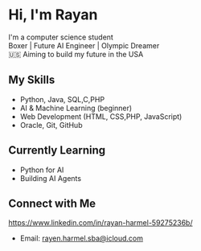 # Hi, I'm Rayan 

   I'm a computer science student  
   Boxer | Future AI Engineer | Olympic Dreamer  
🇺🇸 Aiming to build my future in the USA  

##  My Skills
- Python, Java, SQL,C,PHP
- AI & Machine Learning (beginner)
- Web Development (HTML, CSS,PHP, JavaScript)
- Oracle, Git, GitHub

##  Currently Learning
- Python for AI
- Building AI Agents


##  Connect with Me
https://www.linkedin.com/in/rayan-harmel-59275236b/

- Email: rayen.harmel.sba@icloud.com
